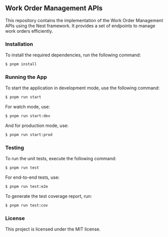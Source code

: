 
## Work Order Management APIs

This repository contains the implementation of the Work Order Management APIs using the Nest framework. It provides a set of endpoints to manage work orders efficiently.

### Installation

To install the required dependencies, run the following command:

```bash
$ pnpm install
```

### Running the App

To start the application in development mode, use the following command:

```bash
$ pnpm run start
```

For watch mode, use:

```bash
$ pnpm run start:dev
```

And for production mode, use:

```bash
$ pnpm run start:prod
```

### Testing

To run the unit tests, execute the following command:

```bash
$ pnpm run test
```

For end-to-end tests, use:

```bash
$ pnpm run test:e2e
```

To generate the test coverage report, run:

```bash
$ pnpm run test:cov
```

### License

This project is licensed under the MIT license.
